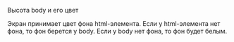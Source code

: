 Высота body и его цвет

Экран принимает цвет фона html-элемента. Если у html-элемента нет фона, то фон берется у body. Если у body нет фона, то фон будет белым.
